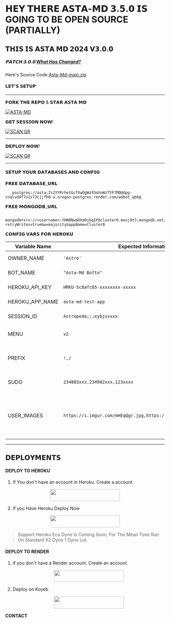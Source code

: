 # 𝗛𝗘𝗬 𝗧𝗛𝗘𝗥𝗘 𝗔𝗦𝗧𝗔-𝗠𝗗 𝟯.𝟱.𝟬 𝗜𝗦 GOING TO BE OPEN SOURCE (PARTIALLY) 

## 𝗧𝗛𝗜𝗦 𝗜𝗦 𝗔𝗦𝗧𝗔 𝗠𝗗 𝟮𝟬𝟮𝟰 𝗩𝟯.𝟬.𝟬

##### 𝗣𝗔𝗧𝗖𝗛 𝟯.𝟬.𝟬 [What Has Changed?](https://whatsapp.com/channel/0029VaPGt3QEwEjpBXT4Rv0z)

Here's Source Code [Asta-Md-main.zip](https://github.com/Astropeda/Asta-Md/files/15284070/Asta-Md-main.zip)

#### 𝗟𝗘𝗧'𝗦 𝗦𝗘𝗧𝗨𝗣
------------------------------------------------

𝗙𝗢𝗥𝗞 𝗧𝗛𝗘 𝗥𝗘𝗣𝗢 & 𝗦𝗧𝗔𝗥 𝗔𝗦𝗧𝗔 𝗠𝗗

<a href="https://github.com/Astropeda/Asta-Md/fork"><img title="ASTA-MD" src="https://img.shields.io/badge/FORK 𝗔𝗦𝗧𝗔 𝗠𝗗-h?color=black&style=for-the-badge&logo=stackshare"></a>



<p>𝗚𝗘𝗧 𝗦𝗘𝗦𝗦𝗜𝗢𝗡 𝗡𝗢𝗪!</p>
<a href="https://asta-md-patch-pair-97563fb6905f.herokuapp.com/"><img title="SCAN QR" src="https://img.shields.io/badge/𝗚𝗘𝗧 𝗦𝗘𝗦𝗦𝗜𝗢𝗡-h?color=black&style=for-the-badge&logo=github"></a>

--------------------------------------------------
<p>𝗗𝗘𝗣𝗟𝗢𝗬 𝗡𝗢𝗪!</p>
<a href="https://github.com/Astropeda/Asta-Md?tab=readme-ov-file#%F0%9D%97%97%F0%9D%97%98%F0%9D%97%A3%F0%9D%97%9F%F0%9D%97%A2%F0%9D%97%AC%F0%9D%97%A0%F0%9D%97%98%F0%9D%97%A1%F0%9D%97%A7%F0%9D%97%A6"><img title="SCAN QR" src="https://img.shields.io/badge/𝗗𝗘𝗣𝗟𝗢𝗬 𝗡𝗢𝗪!-h?color=black&style=for-the-badge&logo=github"></a>


-------------------------------------------------
#### 𝗦𝗘𝗧𝗨𝗣 𝗬𝗢𝗨𝗥 𝗗𝗔𝗧𝗔𝗕𝗔𝗦𝗘𝗦 𝗔𝗡𝗗 𝗖𝗢𝗡𝗙𝗜𝗚

<p>𝗙𝗥𝗘𝗘 𝗗𝗔𝗧𝗔𝗕𝗔𝗦𝗘_𝗨𝗥𝗟 </p>

       postgres://asta:Zs2YYRrhetGcfXwOgWz5SohnWzTYF7MD@dpg-cnqlvd4f7o1s73cjjfh0-a.oregon-postgres.render.com/wabot_qb6g

<p>𝗙𝗥𝗘𝗘 𝗠𝗢𝗡𝗚𝗢𝗗𝗕_𝗨𝗥𝗟 </p>

  ```
    mongodb+srv://<username>:YHN8NwGDkm0jGqIP@cluster0.monj9t3.mongodb.net/?retryWrites=true&w=majority&appName=Cluster0
```

<p>𝗖𝗢𝗡𝗙𝗜𝗚 𝗩𝗔𝗥𝗦 𝗙𝗢𝗥 𝗛𝗘𝗥𝗢𝗞𝗨</p>

|Variable Name   |Expected Information           |Purpose                      |
|----------------|-------------------------------|-----------------------------|
|OWNER_NAME      |`'Astro'`                      |'Your Name'                  |
|BOT_NAME        |`"Asta-Md Botto"`              |"Your Bot Name"              |
|HEROKU_API_KEY  |`HRKU-5c8afc65-xxxxxxxx-xxxxx` |"Very Important"             |
|HEROKU_APP_NAME |`asta-md-test-app`             |"Very Important"             |
|SESSION_ID      |`Astropeda;;;eybjxxxxx`        |"Very Important"             |
|MENU            |`v2`                           |"Choose Between v1 or v2"    |
|PREFIX          |`!,/`                          |"Choose Any Excluding @"     |
|SUDO            |`234803xxx,234902xxx,123xxxx`  |"Your Sudo Numbers"          |
|USER_IMAGES     |`https://i.imgur.com/mHEqQgr.jpg,https://i.imgur.com/lSdca7B.jpg`                          |"Your Images, each img link, seprate with comma"     |


-----------------------------------------------------------



## 𝗗𝗘𝗣𝗟𝗢𝗬𝗠𝗘𝗡𝗧𝗦

#### DEPLOY TO HEROKU

1. If You don't have an account in Heroku. Create a account.
    <br>
<p align="center"><a href="https://signup.heroku.com"> <img src="https://img.shields.io/badge/heroku%20Account-blue?style=for-the-badge&logo=heroku" width="220" height="38.45"/></a></p>

2. If you Have Heroku Deploy Now
    <br>
<p align="center"><a href="https://astropeda.github.io/delpoy-button/"> <img src="https://img.shields.io/badge/heroku%20Deploy-blue?style=for-the-badge&logo=heroku" width="220" height="38.45"/></a></p>

> Support Heroku Eco Dyno Is Coming Soon, For The Mean Time Run On Standard X2 Dyno 1 Dyno Lot.



#### DEPLOY TO RENDER

1. if you don't have a Render account. Create an account.
   <br>
   <p align="center"><a href="https://render.com"> <img src="https://img.shields.io/badge/Render account-blue?style=for-the-badge&logo=render" width="220" height="38.45"/></a></p>

2. Deploy on Koyeb
   <br>
   <p align="center"><a href="https://dashboard.render.com/select-repo?type=web"> <img src="https://img.shields.io/badge/Render Deploy-blue?style=for-the-badge&logo=render" width="220" height="38.45"/></a></p>


**CONTACT** <a href src="https://img.shields.io/badge/build-mcross-brightgreen?style=for-the-badge&logo=dependabot&logoColor=hsla&logoSize=amd&label=MCROSS-MD-BOT&labelColor=hex&color=rgba&cacheSeconds=3600&link=https%3A%2F%2Fwa.me%2F2349042566473"></a>

